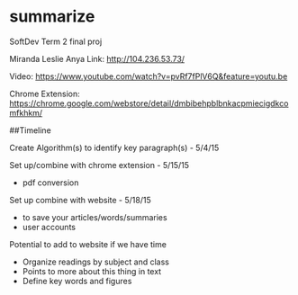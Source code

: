 # summarize

SoftDev Term 2 final proj

Miranda Leslie Anya
Link: http://104.236.53.73/

Video: https://www.youtube.com/watch?v=pvRf7fPlV6Q&feature=youtu.be

Chrome Extension: https://chrome.google.com/webstore/detail/dmbibehpblbnkacpmiecigdkcomfkhkm/


##Timeline

Create Algorithm(s) to identify key paragraph(s) - 5/4/15

Set up/combine with chrome extension - 5/15/15
  -	pdf conversion

Set up combine with website - 5/18/15
  -	to save your articles/words/summaries
  -	user accounts

Potential to add to website if we have time
  -	Organize readings by subject and class
  -	Points to more about this thing in text
  -	Define key words and figures
